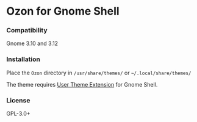 Ozon for Gnome Shell
====================

### Compatibility

Gnome 3.10 and 3.12

### Installation

Place the `Ozon` directory in `/usr/share/themes/` or `~/.local/share/themes/`

The theme requires [User Theme Extension](https://extensions.gnome.org/extension/19/user-themes/) for Gnome Shell.

### License

GPL-3.0+
